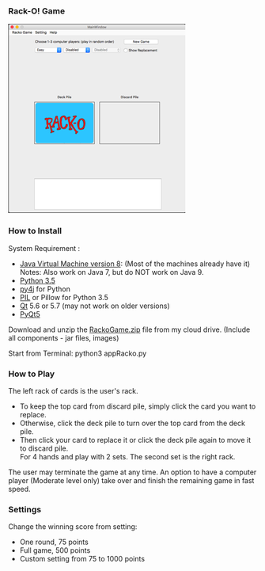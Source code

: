 ### Rack-O! Game
![Racko Game - start up screen](../screenshots/startup.png)  

### How to Install
System Requirement :  
* [Java Virtual Machine version 8]: (Most of the machines already have it)  
  Notes: Also work on Java 7, but do NOT work on Java 9. 
* [Python 3.5]
* [py4j] for Python
* [PIL] or Pillow for Python 3.5
* [Qt] 5.6 or 5.7 (may not work on older versions)
* [PyQt5]

Download and unzip the [RackoGame.zip] file from my cloud drive.  (Include all components - jar files, images)   

Start from Terminal: python3 appRacko.py

### How to Play  
The left rack of cards is the user's rack.  
* To keep the top card from discard pile, simply click the card you want to replace.  
* Otherwise, click the deck pile to turn over the top card from the deck pile.  
* Then click your card to replace it or click the deck pile again to move it to discard pile.  
For 4 hands and play with 2 sets.  The second set is the right rack.

The user may terminate the game at any time.  An option to have a computer player (Moderate level only) take over and finish the remaining game in fast speed.

### Settings
Change the winning score from setting: 
* One round, 75 points
* Full game, 500 points
* Custom setting from 75 to 1000 points

[Java Virtual Machine version 8]: http://www.oracle.com/technetwork/java/javase/downloads/jre8-downloads-2133155.html
[Python 3.5]: https://www.python.org/downloads/
[py4j]: https://www.py4j.org/install.html
[PIL]: https://wp.stolaf.edu/it/installing-pil-pillow-cimage-on-windows-and-mac/
[Qt]: https://www.qt.io
[PyQt5]: http://pyqt.sourceforge.net/Docs/PyQt5/installation.html
[RackoGame.zip]: https://my.pcloud.com/publink/show?code=XZ8RTNZfWAIlkUpFXYS6uGVmr4azXJ014Pk
